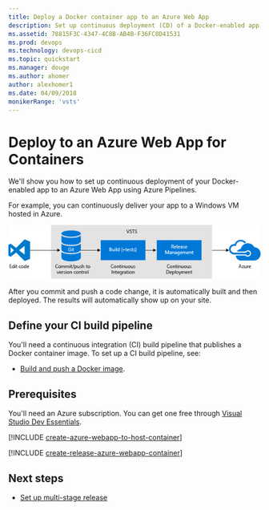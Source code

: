 ```yaml
---
title: Deploy a Docker container app to an Azure Web App
description: Set up continuous deployment (CD) of a Docker-enabled app to an Azure Web App from Release Management in Azure Pipelines or Team Foundation Server (TFS)
ms.assetid: 78815F3C-4347-4C8B-AB4B-F36FC0D41531
ms.prod: devops
ms.technology: devops-cicd
ms.topic: quickstart
ms.manager: douge
ms.author: ahomer
author: alexhomer1
ms.date: 04/09/2018
monikerRange: 'vsts'
---
```


# Deploy to an Azure Web App for Containers

We'll show you how to set up continuous deployment of your Docker-enabled app to an Azure Web App using
Azure Pipelines.

For example, you can continuously deliver your app to a Windows VM hosted in Azure.

![A typical release pipeline for web applications](azure/_shared/_img/vscode-git-ci-cd-to-azure.png)

After you commit and push a code change, it is automatically built and then deployed. The results will automatically show up on your site.

## Define your CI build pipeline

You'll need a continuous integration (CI) build pipeline that publishes a Docker container image.
To set up a CI build pipeline, see:

* [Build and push a Docker image](../../languages/docker.md).

## Prerequisites

You'll need an Azure subscription. You can get one free through [Visual Studio Dev Essentials](https://visualstudio.microsoft.com/dev-essentials/).

[!INCLUDE [create-azure-webapp-to-host-container](../_shared/create-azure-webapp-to-host-container.md)]

[!INCLUDE [create-release-azure-webapp-container](../_shared/create-release-azure-webapp-container.md)]

## Next steps

* [Set up multi-stage release](../../release/define-multistage-release-process.md)
